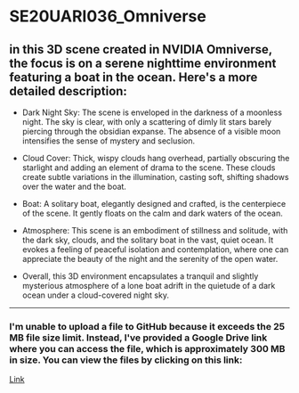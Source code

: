 # SE20UARI036_Omniverse

## in this 3D scene created in NVIDIA Omniverse, the focus is on a serene nighttime environment featuring a boat in the ocean. Here's a more detailed description:

* Dark Night Sky: The scene is enveloped in the darkness of a moonless night. The sky is clear, with only a scattering of dimly lit stars barely piercing through the obsidian expanse. The absence of a visible moon intensifies the sense of mystery and seclusion.

* Cloud Cover: Thick, wispy clouds hang overhead, partially obscuring the starlight and adding an element of drama to the scene. These clouds create subtle variations in the illumination, casting soft, shifting shadows over the water and the boat.

* Boat: A solitary boat, elegantly designed and crafted, is the centerpiece of the scene. It gently floats on the calm and dark waters of the ocean.

* Atmosphere: This scene is an embodiment of stillness and solitude, with the dark sky, clouds, and the solitary boat in the vast, quiet ocean. It evokes a feeling of peaceful isolation and contemplation, where one can appreciate the beauty of the night and the serenity of the open water.

* Overall, this 3D environment encapsulates a tranquil and slightly mysterious atmosphere of a lone boat adrift in the quietude of a dark ocean under a cloud-covered night sky.
---
### I'm unable to upload a file to GitHub because it exceeds the 25 MB file size limit. Instead, I've provided a Google Drive link where you can access the file, which is approximately 300 MB in size. You can view the files by clicking on this link: 

[Link](https://drive.google.com/drive/folders/1kQG_PiSfq7P0WX-fSEJZQb8c2KYKW9cV?usp=sharing)

